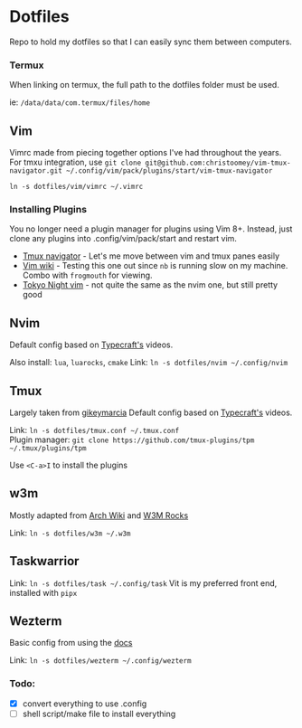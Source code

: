 # Dotfiles

Repo to hold my dotfiles so that I can easily sync them between computers.

### Termux
When linking on termux, the full path to the dotfiles folder must be used.

ie: `/data/data/com.termux/files/home`


## Vim

Vimrc made from piecing together options I've had throughout the years.
For tmxu integration, use `git clone git@github.com:christoomey/vim-tmux-navigator.git ~/.config/vim/pack/plugins/start/vim-tmux-navigator`

`ln -s dotfiles/vim/vimrc ~/.vimrc`

### Installing Plugins

You no longer need a plugin manager for plugins using Vim 8+. Instead, just clone any plugins into .config/vim/pack/start and restart vim.

- [Tmux navigator](https://github.com/christoomey/vim-tmux-navigator) - Let's me move between vim and tmux panes easily
- [Vim wiki](https://github.com/vimwiki/vimwiki) - Testing this one out since `nb` is running slow on my machine. Combo with `frogmouth` for viewing.
- [Tokyo Night vim](https://github.com/ghifarit53/tokyonight-vim) - not quite the same as the nvim one, but still pretty good


## Nvim

Default config based on [Typecraft's](https://youtube.com/@typecraft_dev?si=MlLIzreirX12VZLy) videos.

Also install: `lua`, `luarocks`, `cmake`
Link: `ln -s dotfiles/nvim ~/.config/nvim`

## Tmux
Largely taken from [gikeymarcia](https://github.com/gikeymarcia/tmux-config)
Default config based on [Typecraft's](https://youtube.com/@typecraft_dev?si=MlLIzreirX12VZLy) videos.

Link: `ln -s dotfiles/tmux.conf ~/.tmux.conf`  
Plugin manager: `git clone https://github.com/tmux-plugins/tpm ~/.tmux/plugins/tpm`

Use `<C-a>I` to install the plugins

## w3m

Mostly adapted from [Arch Wiki](https://wiki.archlinux.org/title/W3m) and [W3M Rocks](https://w3m.rocks/keymap)

Link: `ln -s dotfiles/w3m ~/.w3m`


## Taskwarrior

Link: `ln -s dotfiles/task ~/.config/task`
Vit is my preferred front end, installed with `pipx`


## Wezterm
Basic config from using the [docs](https://wezterm.org/config/files.html#configuration-overrides)  

Link: `ln -s dotfiles/wezterm ~/.config/wezterm`

### Todo:
- [x] convert everything to use .config
- [ ] shell script/make file to install everything
